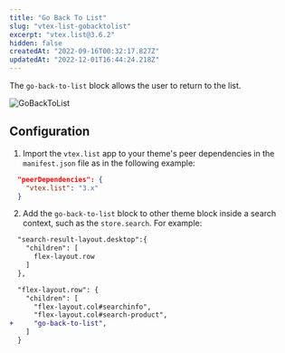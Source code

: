 ```yaml
---
title: "Go Back To List"
slug: "vtex-list-gobacktolist"
excerpt: "vtex.list@3.6.2"
hidden: false
createdAt: "2022-09-16T00:32:17.827Z"
updatedAt: "2022-12-01T16:44:24.218Z"
---
```

The `go-back-to-list` block allows the user to return to the list.

![GoBackToList](https://user-images.githubusercontent.com/67066494/190467457-ae896809-26ae-4979-8427-160982c02e90.gif)

## Configuration

1. Import the `vtex.list` app to your theme's peer dependencies in the `manifest.json` file as in the following example:

```json
  "peerDependencies": {
    "vtex.list": "3.x"
  }
```

2. Add the `go-back-to-list` block to other theme block inside a search context, such as the `store.search`. For example:

```diff
  "search-result-layout.desktop":{
    "children": [
      flex-layout.row
    ]
  },

  "flex-layout.row": {
    "children": [
      "flex-layout.col#searchinfo",
      "flex-layout.col#search-product",
+     "go-back-to-list",
    ]
  }
```